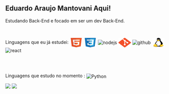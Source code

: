 ##  Eduardo Araujo Mantovani Aqui!

<p> Estudando Back-End e focado em ser um dev Back-End. </p>
  <div align ="left"  valign="top"><br>
    <p> Linguagens que eu já estudei:
 
  <img align="center" alt="HTML" height="30" width="40" src="https://raw.githubusercontent.com/devicons/devicon/master/icons/html5/html5-original.svg">
  <img align="center" alt="CSS" height="30" width="40" src="https://raw.githubusercontent.com/devicons/devicon/master/icons/css3/css3-original.svg">
  <img align="center" alt="nodejs" height="30" width="40" src="https://cdn.worldvectorlogo.com/logos/nodejs-icon.svg">
 
  <img align="center" alt="git" height="30" width="40" src="https://raw.githubusercontent.com/devicons/devicon/master/icons/git/git-original.svg">
  <img align="center" alt="github" height="35" width="35" src="https://cdn.jsdelivr.net/gh/devicons/devicon/icons/github/github-original-wordmark.svg">
  <img align="center" alt="linux" height="30" width="40" src="https://raw.githubusercontent.com/devicons/devicon/master/icons/linux/linux-original.svg">
  <img align="center" alt="react" height="30" width="40" src="https://cdn.jsdelivr.net/gh/devicons/devicon/icons/react/react-original.svg">
</div><br>
 <div align ="left"  valign="top"><br>
    <p> Linguagens que estudo no momento :
 
  <img align="center" alt="Python" height="30" width="40" src="https://cdn.jsdelivr.net/gh/devicons/devicon/icons/python/python-original.svg">
  
</div>
      
      
      
<div>
   <img  height="180em" src="https://github-readme-stats.vercel.app/api/top-langs/?username=dudumanto&layout=compact&langs_count=16&theme=great-gatsby"/>
  <img  height="180em" src="https://github-readme-stats.vercel.app/api?username=dudumanto&show_icons=true&theme=great-gatsby&include_all_commits=true&count_private=true"/>
</div>
<br>
  



